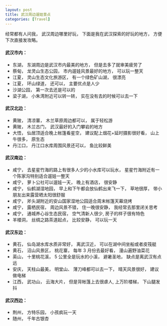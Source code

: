 ```yaml
---
layout: post
title: 武汉周边遛娃景点
categories: [Travel]
---
```


经常都有人问我， 武汉周边哪里好玩， 下面是我在武汉探索的好玩的地方， 方便下次直接发攻略。

#### 武汉市内：
* 东湖， 东湖周边是武汉市内最美的地方， 但是去多了就审美疲劳了
* 蔡甸， 龙灵山生态公园， 市内遛娃风景最好的地方， 可以玩一整天
* 江夏， 灵山生态文化旅游区， 有一个绿色矿山湖， 很漂亮
* 江夏， 环山绿道， 还可以， 主要优点是人少
* 沙湖公园， 第一次去还是可以的
* 梁子湖， 小朱湾附近可以转一转， 实在没有去的时候可以去一下

#### 武汉北边：
* 黄陂， 清凉寨， 木兰草原周边都可以， 属于轻松游
* 黄陂， 木兰古门， 武汉最好的入门攀岩的地方
* 大悟， 仙居顶适合晚上帐篷看星空， 建议配上烟花+延时摄影很好看， 山上牛很多， 原生态
* 丹江口， 丹江口水库周围风景还可以， 鱼比较鲜美

#### 武汉南边：
* 咸宁， 去星星竹海的路上有很多人少的小水库可以玩水， 星星竹海附近有一个陈家沟特别适合遛娃一整天
* 咸宁， 萝卜公社可以遛娃一天， 晚上有酒店， 很安静
* 咸宁， 仙鹤湖湿地园， 早上和下午都会放仙鹤出来飞一下， 草地很厚， 带小朋友出来露营晒太阳很舒服
* 咸宁， 斧头湖附近的安山国家湿地公园适合周末帐篷天幕烧烤
* 咸宁， 露栖民宿， 周边风景不错， 住一晚很安静， 我经常去那里闭关思考
* 咸宁， 通城养心谷生态民宿， 空气清新人很少, 房子的样子很有特色
* 羊楼洞， 丝绸之路茶道起点， 比较安静， 可以玩一天

#### 武汉东边：
* 黄石， 仙岛湖水库水质非常好， 离武汉近， 可以在湖中间坐船或者皮筏艇
* 黄石， 沼山风景区， 桃花寨， 每年 3 月份去最好看， 漫山遍野油菜花
* 英山， 十里桃花溪， 5 公里全是玩水的小溪， 避暑圣地， 缺点是离武汉有点远
* 安庆， 天柱山最美， 明堂山、 薄刀峰都可以去一下， 晴天风景很好， 建议做电梯
* 江西， 武功山， 云海大片， 但是背帐篷上去很虐人, 上万阶楼梯， 下山腿发抖

#### 武汉西边：
* 荆州， 方特乐园， 小孩疯玩一天
* 随州， 千年古银杏
